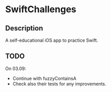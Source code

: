 # SwiftChallenges

## Description
A self-educational iOS app to practice Swift.

## TODO
On 03.09:
- Continue with fuzzyContainsA
- Check also their tests for any improvements.


